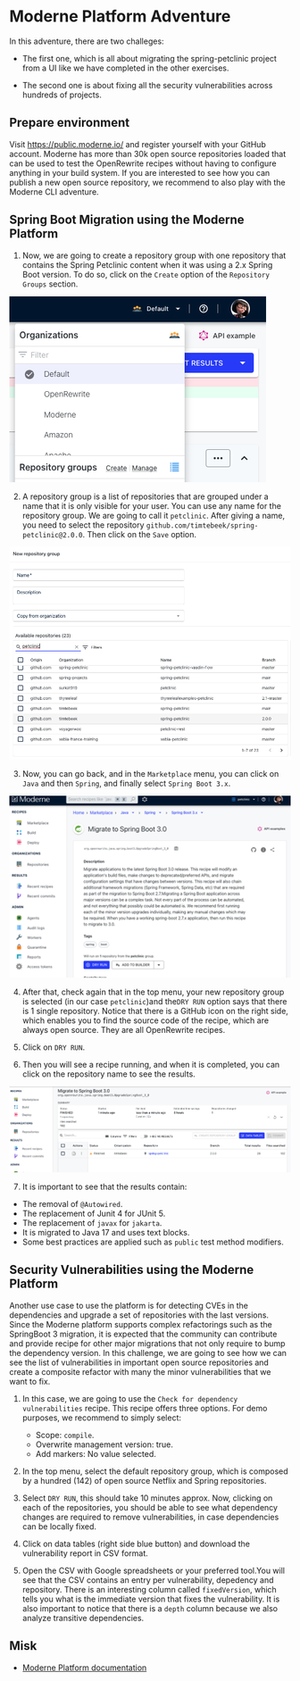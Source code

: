# Moderne Platform Adventure

In this adventure, there are two challeges:

- The first one, which is all about migrating the spring-petclinic project from a UI 
like we have completed in the other exercises. 

- The second one is about fixing all the security vulnerabilities across hundreds of projects.


## Prepare environment

Visit https://public.moderne.io/ and register yourself with your GitHub account. Moderne has more than 30k open source repositories loaded that can be used to test the OpenRewrite recipes without having to configure 
anything in your build system. If you are interested to see how you can publish a new open source repository, we recommend to also play
with  the Moderne CLI adventure.

## Spring Boot Migration using the Moderne Platform

1. Now, we are going to create a repository group with one repository that contains the
Spring Petclinic content when it was using a 2.x Spring Boot version. To do so,
click on the `Create` option of the `Repository Groups` section.

![context menu](assets/menu.png)

2. A repository group is a list of repositories that are grouped under a name that it is
only visible for your user. You can use any name for the repository group. We are going
to call it `petclinic`. After giving a name, you need to select the repository 
`github.com/timtebeek/spring-petclinic@2.0.0`. Then click on the `Save` option.   

![repository-groups](assets/repository-groups.png)

3. Now, you can go back, and in the `Marketplace` menu, you can click on `Java` and 
then `Spring`, and finally select `Spring Boot 3.x`.

![recipe](assets/springboot-recipe.png) 

4. After that, check again that in the top menu, your new repository group is selected 
(in our case `petclinic`)and the`DRY RUN` option says that there is 1 single repository.
Notice that there is a GitHub icon on the right side, which enables you to find the 
source code of the recipe, which are always open source. They are all OpenRewrite 
recipes.

5. Click on `DRY RUN`.

6. Then you will see a recipe running, and when it is completed, you can click on the repository
name to see the results. 

![results](assets/execution.png)

7. It is important to see that the results contain:

  - The removal of `@Autowired`.
  - The replacement of Junit 4 for JUnit 5.
  - The replacement of `javax` for `jakarta`.
  - It is migrated to Java 17 and uses text blocks.
  - Some best practices are applied such as `public` test method modifiers.
 

## Security Vulnerabilities using the Moderne Platform

Another use case to use the platform is for detecting CVEs in the dependencies
and upgrade a set of repositories with the last versions. Since the Moderne platform
supports complex refactorings such as the SpringBoot 3 migration, it is expected
that the community can contribute and provide recipe for other major migrations that
not only require to bump the dependency version. In this challenge, we are going to see
how we can see the list of vulnerabilities in important open source repositories and
create a composite refactor with many the minor vulnerabilities that we want to fix.

1. In this case, we are going to use the `Check for dependency vulnerabilities` recipe.
This recipe offers three options. For demo purposes, we recommend to simply 
select:

    - Scope:  `compile`. 
    - Overwrite management version: true.
    - Add markers: No value selected.

2. In the top menu, select the default repository group, which is composed by a hundred (142) of
open source Netflix and Spring repositories.

3. Select `DRY RUN`, this should take 10 minutes approx. Now, clicking on each of the repositories, 
you should be able to see what dependency changes are required to remove vulnerabilities, in 
case dependencies can be locally fixed.

4. Click on data tables (right side blue button) and download the vulnerability report in CSV format.

5. Open the CSV with Google spreadsheets or your preferred tool.You will see that the CSV contains
an entry per vulnerability, depedency and repository. There is an interesting column called
`fixedVersion`, which tells you what is the immediate version that fixes the vulnerability. It
is also important to notice that there is a `depth` column because we also analyze transitive
dependencies.

   
## Misk

- [Moderne Platform documentation](https://docs.moderne.io/)




